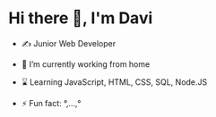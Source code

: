 <h1 align="left">Hi there 👋, I'm Davi</h1>

- ✍ Junior Web Developer 

- 🔭 I’m currently working from home

- ⌛ Learning JavaScript, HTML, CSS, SQL, Node.JS

- ⚡ Fun fact: °,...,°
